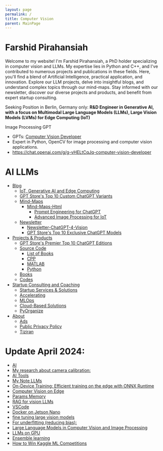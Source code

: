 ```yaml
---
layout: page
permalink: /
title: Computer Vision
parent: MainPage
---
```


# Farshid Pirahansiah
Welcome to my website! I'm Farshid Pirahansiah, a PhD holder specializing in computer vision and LLMs. My expertise lies in Python and C++, and I've contributed to numerous projects and publications in these fields. Here, you'll find a blend of Artificial Intelligence, practical application, and innovation. Explore our LLM projects, delve into insightful blogs, and understand complex topics through our mind-maps. Stay informed with our newsletter, discover our diverse projects and products, and benefit from expert startup consulting. 

Seeking Position in Berlin, Germany only:
**R&D Engineer in Generative AI, with a focus on Multimodal Large Language Models (LLMs), Large Vision Models (LVMs) for Edge Computing (IoT)**


Image Processing GPT
- GPTs: [Computer Vision Developer](https://chat.openai.com/g/g-vHELtCqJq-computer-vision-developer)
- Expert in Python, OpenCV for image processing and computer vision applications.
- https://chat.openai.com/g/g-vHELtCqJq-computer-vision-developer



# AI LLMs

- [Blog](/site/blog.html)
  - [IoT, Generative AI and Edge Computing](https://pirahansiah.com/site/pages/md/Edge)
  - [GPT Store's Top 10 Custom ChatGPT Variants](https://pirahansiah.com/site/pages/md/ChatGPT)
  - [Mind-Maps](index.html)  
    - [Mind-Maps-Html](index.html)
      - [Prompt Engineering for ChatGPT](site/MindMaps/html/Prompt-Engineering-for-ChatGPT.html)
      - [Advanced Image Processing for IoT](site/MindMaps/html/IoT_DL.html)
  - [Newsletter](site/pages/Newsletter.html)
    - [Newsletter-ChatGPT-4-Vision](site/Newsletter/Newsletter-ChatGPT-4-Vision.html)
    - [GPT Store's Top 10 Exclusive ChatGPT Models](https://pirahansiah.com/site/pages/md/ChatGPT)
- [Projects & Products](index.html)
  - [GPT Store's Premier Top 10 ChatGPT Editions](https://pirahansiah.com/site/pages/md/ChatGPT)
  - [Source Code](src/list.html)
    - [List of Books](src/books/list_books.html)
    - [CPP](src/cpp/list_cpp.html)
    - [MATLAB](src/MATLAB/list_MATLAB.html)
    - [Python](src/python/list_py.html)
  - [Books](index.html)
  - [Codes](index.html)
- [Startup Consulting and Coaching](https://www.linkedin.com/in/pirahansiah/)
  - [Startup Services & Solutions](https://www.linkedin.com/in/pirahansiah/)
  - [Accelerating](https://www.linkedin.com/in/pirahansiah/)
  - [MLOps](https://www.linkedin.com/in/pirahansiah/)
  - [Cloud-Based Solutions](https://www.linkedin.com/in/pirahansiah/)
  - [PyOrganize](https://www.linkedin.com/in/pirahansiah/)
- [About](index.html)
  - [Ads](Ads.txt)
  - [Public Privacy Policy](site/pages/html/privacy_policy_url.html)
  - [Tiziran](index1.html)

# Update April 2024:

  - [AI](https://pirahansiah.com/pages/md/AI.html)
  - [My research about camera calibration:](https://pirahansiah.com/pages/md/CC.html)
  - [AI Tools](https://pirahansiah.com/pages/md/ChatGPT.html)
  - [My Note LLMs](https://pirahansiah.com/pages/md/DL.html)
  - [On-Device Training: Efficient training on the edge with ONNX Runtime](https://pirahansiah.com/pages/md/Edge.html)  
  - [Computer Vision on Edge](https://pirahansiah.com/pages/md/IoT.html)
  - [Params Memory](https://pirahansiah.com/pages/md/QandA.html)
  - [RAG for vision LLMs](https://pirahansiah.com/pages/md/RAG.html)
  - [VSCode](https://pirahansiah.com/pages/md/VSCode.html)
  - [Docker on Jetson Nano](https://pirahansiah.com/pages/md/docker.html)
  - [fine tuning large vision models ](https://pirahansiah.com/pages/md/fine-tuning.html)
  - [For underfitting (reducing bias):](https://pirahansiah.com/pages/md/fitting.html)
  - [Large Language Models in Computer Vision and Image Processing](https://pirahansiah.com/pages/md/new.html)
  - [LLMs on GPU](https://pirahansiah.com/pages/md/nvidia_llm.html)
  - [Ensemble learning](https://pirahansiah.com/pages/md/optimization.html)  
  - [How to Win Kaggle ML Competitions](https://pirahansiah.com/pages/md/winKaggle.html)